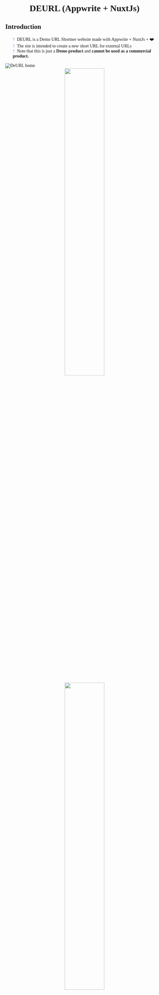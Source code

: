 <font face="Raleway">
<center>

# DEURL &#40;Appwrite + NuxtJs&#41;
</center>

## Introduction 😶‍🌫
<ul type="none">
 <li><font color="#6495ed">&cirmid;&nbsp;&nbsp;</font>DEURL is a Demo URL Shortner website made with Appwrite + NuxtJs + ❤️</li>
 <li><font color="#6495ed">&cirmid;&nbsp;&nbsp;</font>The site is intended to create a new short URL for external URLs</li>
 <li>
   <font color="#6495ed">&cirmid;&nbsp;&nbsp;</font>Note that this is just a <b> Demo product</b> and <b>cannot be used as a commercial product.</b>
 </li>
</ul>
<img src="readme_resources/Screenshot_DEURL - Brave_2.png" alt="DeURL home">
<center>
<div>
<img src="readme_resources/Screenshot_DEURL - Brave_3.png" width="50%" >
<img src="readme_resources/Screenshot_DEURL - Brave_5.png" width="50%">
</div>
</center>
<hr>

## Setup 🧰
<div>

### &nbsp;&nbsp;Step 1: Clone project repository
<p>
    To get started first clone the project:
</p>

```bash
git clone https://github.com/AVDiv/appwrite_nuxtjs_url_shortner.git
```
<p>
    Next change directory to the project folder:
</p>

```bash
cd appwrite_nuxtjs_url_shortner
```
If your have any interest in this project, please give it a star ⭐️ and fork it 🍴.<br>
Add your changes and make pull requests to contribute to this project.
</div>
<div>

### &nbsp;&nbsp;Step 2: Install packages for the project
<p>
    Before installing the packages please make sure that you are using a NodeJs version above 18.0.0.
</p>
<p>
    To install the packages for the project, run the following command:
</p>

```bash
npm install
```
</div>
<div>

### &nbsp;&nbsp;Step 3: Initialize appwrite project
<p>
    First install <a href="https://appwrite.io/docs/installation">appwrite</a>, if you haven't already!
</p>
<p>
    Next install appwrite cli:
</p>

```bash
npm install -g appwrite-cli
```
<p>
    After these installations we can proceed to initialize the appwrite project.<br>
    Login/Signin to the local appwrite server and create a new project in the name 'DeUrl'.
    In the project create a database named 'deurl' and a collection named 'url_tokens'.<br>
    Create 2 attributes with the following parameters:
</p>
    
    ┌──────────────┬────────┬──────────┬─────────────┼
    | Attribute ID |  Type  | Required │    Length   │
    ├──────────────┼────────┼──────────┼─────────────┤
    |     url      | string	|   True   │             │
    |    token     | string	|   True   │             │
    ┼──────────────┴────────┴──────────┴─────────────┘
<br>
<p>
  So, the appwrite project should be in this structure:
</p>

    DeUrl(Project) ┐
                   │
                   │
              deurl(Database) ┐
                              │
                              │
                    url_tokens(Collection) ┐
                                           ├ $id (Auto-generated Attribute)
                                           │
                                           ├ url (Attribute)
                                           │
                                           └ token (Attribute)

</div>
<div>

### &nbsp;&nbsp;Step 4: Add appwrite configurations
<p>
    Now we need to add the appwrite configurations to the nuxt app, So it can communicate with the appwrite API to get data from the server.<br>
    For this we need 4 things from the appwrite server:<br>
<ol>
<li>The Appwrite server's endpoint (Usually "http://localhost/v1/" for local servers).</li>
<li>The Appwrite Project ID</li>
<li>The Appwrite Database ID</li>
<li>The Appwrite Collection ID</li>
</ol>
</p>
<p>
    First to find out the Appwrite endpoint and the project ID go to your appwrite dashboard and select the relevant project. From there you will see a <code> ⚙️ Settings</code> tab;
</p>
<img src="readme_resources/Screenshot_20220920.png">
<p>
    Click on the <code> ⚙️ Settings</code> tab and you will see the endpoint and the project ID on the right side, Copy the values of these values;
</p>
<img src="readme_resources/Screenshot_20220925.png">
<p>
    Next, click the <code> 🗄 Databases</code> tab on the left side;
</p>
<img src="readme_resources/Screenshot_20220926.png">
<p>
    Click on the Collection we created previously and click on the <code> ⚙️ Settings</code> tab and you will see the database ID and the collection ID on the right side, Copy the values of these values;
</p>
<img src="readme_resources/Screenshot_20220927.png">
<p>
    Now as we have copied all the values we need to paste it in the <code> /model/appwrite/appwriteConfig.js</code> file in the root directory of the project.
</p>
</div> 
<div>

### &nbsp;&nbsp;Step 5: All set!!! 🥳🎉
<p>
    That's it🥳,
    Now you can run the project with the following command:

```bash
npm run dev
```
</p>
 This will start the nuxt app on the port 4000. If you want the project to run on another port you could change it on the nuxt configuration file(<code> nuxt.config.js</code>).<br>
 In case you are going through other errors while starting the project, Please check the <a href="#errors">errors section</a> on this file.

</p>
</div>
<hr>

## Got errors? 🤯😭
<p id="errors">
    This is the worst part of every project.🤪<br><br>
    Here are some fixes for issues that we ran into, In case you run into issues other than the listed, Please feel free to list it as an the Issue.
</p>
<div>

### code:ELIFECYCLE
<p>
    If your getting an error like this,
</p>

```bash
...
FATAL  Unexpected token '.'

at Loader.moduleStrategy (internal/modules/esm/translators.js:140:18)
at async link (internal/modules/esm/module_job.js:42:21)


╭───────────────────────────────────────╮
│                                       │
│   ✖ Nuxt Fatal Error                  │
│                                       │
│   SyntaxError: Unexpected token '.'   │
│                                       │
╰───────────────────────────────────────╯

npm ERR! code ELIFECYCLE
npm ERR! errno 1
npm ERR! @ dev: `nuxt`
npm ERR! Exit status 1
npm ERR!
npm ERR! Failed at the @ dev script.
npm ERR! This is probably not a problem with npm. There is likely additional logging output above.
...
```
<p>
    This is because of the version of node you are using. Please use node version 18.0.0 or above.
</p>
</div>
<div>

### Error:0308010C

```bash
node:internal/crypto/hash:67
  this[kHandle] = new _Hash(algorithm, xofLen);
                  ^

Error: error:0308010C:digital envelope routines::unsupported
    at new Hash (node:internal/crypto/hash:67:19)
    at Object.createHash (node:crypto:130:10)
...
```

This error could be fixed by the following command

```bash
export NODE_OPTIONS=--openssl-legacy-provider
```
</div>
<div>

### Self signed certificate error


```bash
request to https://localhost/v1/databases/... failed, reason: self signed certificate

  at ClientRequest.<anonymous> (node_modules/appwrite/dist/cjs/sdk.js:400:23)
  at Generator.throw (<anonymous>)
  at rejected (node_modules/appwrite/dist/cjs/sdk.js:25:65)
  at process.processTicksAndRejections (node:internal/process/task_queues:96:5)
```
This error is thrown by node when it encounters a self-signed certificate(which means its unsecure) from a request done to an external URL. <br>
In this project, An API calls are made to the backend of the nuxt app for various functions of the app and the nuxt app does API calls to the appwrite server to do transactions with the database. <br>
So, in the second layer of API calls, as the nuxt backend makes the request from the appwrite server, the appwrite server responds with a self-signed certificate. <br>
So, the ideal to resolve this error is to get an SSL certificate. But, As this project is not a app hosted or used as a end-product. We could disable the SSL verfication option in node. <br>
Enter this command in your terminal:
```bash
export NODE_TLS_REJECT_UNAUTHORIZED=0
```  
Note: This is never recommended for production use. Also, remember to ON SSL verification after you are done with looking the project.
```bash
export NODE_TLS_REJECT_UNAUTHORIZED=1
```

</div>
</font>
